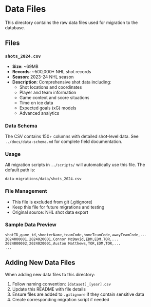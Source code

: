 # Data Files

This directory contains the raw data files used for migration to the database.

## Files

### `shots_2024.csv`
- **Size**: ~69MB
- **Records**: ~500,000+ NHL shot records
- **Season**: 2023-24 NHL season
- **Description**: Comprehensive shot data including:
  - Shot locations and coordinates
  - Player and team information
  - Game context and score situations
  - Time on ice data
  - Expected goals (xG) models
  - Advanced analytics

### Data Schema
The CSV contains 150+ columns with detailed shot-level data. See `../docs/data-schema.md` for complete field documentation.

### Usage
All migration scripts in `../scripts/` will automatically use this file. The default path is:
```
data-migrations/data/shots_2024.csv
```

### File Management
- This file is excluded from git (.gitignore)
- Keep this file for future migrations and testing
- Original source: NHL shot data export

### Sample Data Preview
```
shotID,game_id,shooterName,teamCode,homeTeamCode,awayTeamCode,...
2024000001,2024020001,Connor McDavid,EDM,EDM,TOR,...
2024000002,2024020001,Auston Matthews,TOR,EDM,TOR,...
...
```

## Adding New Data Files

When adding new data files to this directory:

1. Follow naming convention: `[dataset]_[year].csv`
2. Update this README with file details
3. Ensure files are added to `.gitignore` if they contain sensitive data
4. Create corresponding migration script if needed
